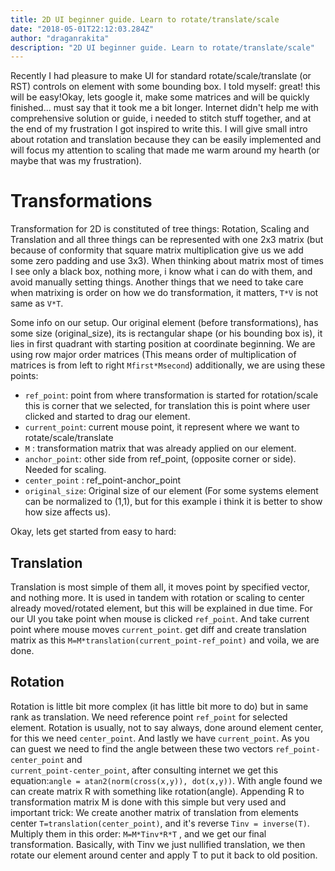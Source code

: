 ```yaml
---
title: 2D UI beginner guide. Learn to rotate/translate/scale
date: "2018-05-01T22:12:03.284Z"
author: "draganrakita"
description: "2D UI beginner guide. Learn to rotate/translate/scale"
---
```


Recently I had pleasure to make UI for standard rotate/scale/translate (or RST) controls on element with some bounding box. I told myself: great! this will be easy!Okay, lets google it, make some matrices and will be quickly finished... must say that it took me a bit longer. Internet didn't help me with comprehensive solution or guide, i needed to stitch stuff together, and at the end of my frustration I got inspired to write this.
I will give small intro about rotation and translation because they can be easily implemented and will focus my attention to scaling that made me warm around my hearth (or maybe that was my frustration).

# Transformations

Transformation for 2D is constituted of tree things: Rotation, Scaling and Translation and all three things can be represented with one 2x3 matrix (but because of conformity that square matrix multiplication give us we add some zero padding and use 3x3). When thinking about matrix most of times I see only a black box, nothing more, i know what i can do with them, and avoid manually setting things. Another things that we need to take care when matrixing is order on how we do transformation, it matters, `T*V` is not same as `V*T`.

Some info on our setup. Our original element (before transformations), has some size (original_size), its is rectangular shape (or his bounding box is), it lies in first quadrant with starting position at coordinate beginning. We are using row major order matrices (This means order of multiplication of matrices is from left to right `Mfirst*Msecond`)  additionally, we are using these points:

* `ref_point`: point from where transformation is started for rotation/scale this is corner that we selected, for translation this is point where user clicked and started to drag our element.
* `current_point`: current mouse point, it represent where we want to rotate/scale/translate
* `M` : transformation matrix that was already applied on our element.
* `anchor_point`: other side from ref_point, (opposite corner or side). Needed for scaling.
* `center_point` : ref_point-anchor_point 
* `original_size`: Original size of our element (For some systems element can be normalized to (1,1), but for this example i think it is better to show how size affects us).

Okay, lets get started from easy to hard:

## Translation

Translation is most simple of them all, it moves point by specified vector, and nothing more. It is used in tandem with rotation or scaling to center already moved/rotated element, but this will be explained in due time. For our UI you take point when mouse is clicked `ref_point`. And take current point where mouse moves `current_point`. get diff and create translation matrix as this `M=M*translation(current_point-ref_point)` and voila, we are done.

## Rotation

Rotation is little bit more complex (it has little bit more to do) but in same rank as translation. We need reference point `ref_point` for selected element. Rotation is usually, not to say always, done around element center, for this we need `center_point`. And lastly we have `current_point`. As you can guest we need to find the angle between these two vectors `ref_point-center_point` and \
`current_point-center_point`, after consulting internet we get this equation:`angle = atan2(norm(cross(x,y)), dot(x,y))`. With angle found we can create matrix R with something like rotation(angle).  Appending R to transformation matrix M is done with this simple but very used and important trick: We create another matrix of translation from elements center `T=translation(center_point)`, and it's reverse `Tinv = inverse(T)`. Multiply them in this order: `M=M*Tinv*R*T` , and we get our final transformation. Basically, with Tinv we just nullified translation, we then rotate our element around center and apply T to put it back to old position.